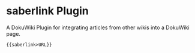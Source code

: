 # saberlink Plugin

A DokuWiki Plugin for integrating articles from other wikis into a DokuWiki page.

```
{{saberlink>URL}}
```
